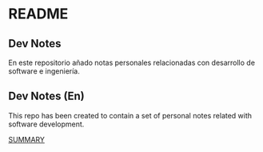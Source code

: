 # README

## Dev Notes

En este repositorio añado notas personales relacionadas con desarrollo de software e ingeniería.

## Dev Notes \(En\)

This repo has been created to contain a set of personal notes related with software development.

[SUMMARY](SUMMARY.md)

